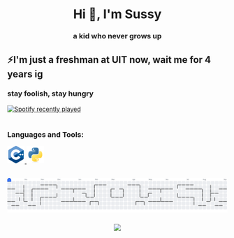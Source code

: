 <h1 align="center">Hi 👋, I'm Sussy</h1>
<h3 align="center">a kid who never grows up</h3>

⚡**I'm just a freshman at UIT now, wait me for 4 years ig**
---
<h3 align="left">stay foolish, stay hungry</h3>
<p align="left">
</p>

<div align="left">
  <a href="https://open.spotify.com/user/31rsru3dr4cpgbpbekn4tot7t2jy">
    <img src="https://spotify-recently-played-readme.vercel.app/api?user=31rsru3dr4cpgbpbekn4tot7t2jy&count=1" alt="Spotify recently played"  />
  </a>
</div>

<br/>

<h3 align="left">Languages and Tools:</h3>
<p align="left"> <a href="https://www.w3schools.com/cpp/" target="_blank" rel="noreferrer"> <img src="https://raw.githubusercontent.com/devicons/devicon/master/icons/cplusplus/cplusplus-original.svg" alt="cplusplus" width="40" height="40"/> </a> <a href="https://www.python.org" target="_blank" rel="noreferrer"> <img src="https://raw.githubusercontent.com/devicons/devicon/master/icons/python/python-original.svg" alt="python" width="40" height="40"/> </a> </p>
<br/>
<picture>
  <source media="(prefers-color-scheme: dark)" srcset="https://raw.githubusercontent.com/SussySuspector/SussySuspector/output/pacman-contribution-graph-dark.svg">
  <source media="(prefers-color-scheme: light)" srcset="https://raw.githubusercontent.com/SussySuspector/SussySuspector/output/pacman-contribution-graph.svg">
  <img alt="pacman contribution graph" src="https://raw.githubusercontent.com/SussySuspector/SussySuspector/output/pacman-contribution-graph.svg">
</picture>




###

<div align="center">
  <img src="https://visitor-badge.laobi.icu/badge?page_id=SussySuspector.SussySuspector&"  />
</div>

###
